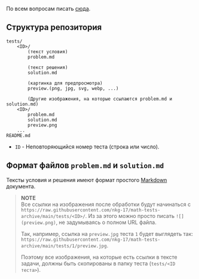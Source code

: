 По всем вопросам писать [сюда](https://t.me/xfnty).

## Структура репозитория
```
tests/
    <ID>/
        (текст условия) 
        problem.md

        (текст решения) 
        solution.md

        (картинка для предпросмотра) 
        preview.(png, jpg, svg, webp, ...)

        (Другие изображения, на которые ссылаются problem.md и solution.md)
    <ID>/
        problem.md
        solution.md
        preview.png
    ...
README.md
```
- `ID` - Неповторяющийся номер теста (строка или число).

## Формат файлов `problem.md` и `solution.md`
Тексты условия и решения имеют формат 
простого [Markdown](https://guides.hexlet.io/ru/markdown/) документа.

> **NOTE**  
> Все ссылки на изображения после обработки будут начинаться с 
> `https://raw.githubusercontent.com/nkg-17/math-tests-archive/main/tests/<ID>/`.
> Из за этого можно просто писать `![](preview.png)`, не задумываясь о полном URL 
> файла.
> 
> Так, например, ссылка на `preview.jpg` теста `1` будет выглядеть так: 
> `https://raw.githubusercontent.com/nkg-17/math-tests-archive/main/tests/1/preview.jpg`. 
> 
> Поэтому все изображения, на которые есть ссылки в тексте задачи, должны быть
> скопированы в папку теста (`tests/<ID теста>`).
